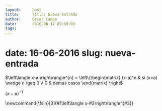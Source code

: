 ```yaml
---
layout:     post
title:      title: Nueva entrada
author:     Oscar Campo
date:       2016-06-17 09:59:03
tags:       
---
```


date: 16-06-2016
slug: nueva-entrada
====
$\left\langle x-a \right\rangle^{n} = \left\{\begin{matrix} (x-a)^n & si (x>a) \wedge n \geq 0 \\ 0 & demas casos \end{matrix} \right$

$\left \langle x-a \right \rangle^{-1}$

\newcommand{\fsin}[3]{#1\left\langle x-#2\right\rangle^{#3}}
